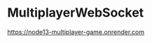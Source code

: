 # MultiplayerWebSocket
<a href="https://node13-multiplayer-game.onrender.com">https://node13-multiplayer-game.onrender.com</a>
